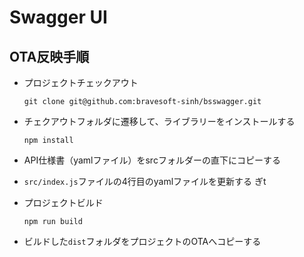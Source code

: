# Swagger UI
## OTA反映手順
* プロジェクトチェックアウト
     ``` 
     git clone git@github.com:bravesoft-sinh/bsswagger.git
     ```
* チェクアウトフォルダに遷移して、ライブラリーをインストールする
    ``` 
    npm install
    ```

* API仕様書（yamlファイル）をsrcフォルダーの直下にコピーする
* `src/index.js`ファイルの4行目のyamlファイルを更新する
ぎt
* プロジェクトビルド
    ```
    npm run build
    ```
* ビルドした`dist`フォルダをプロジェクトのOTAへコピーする